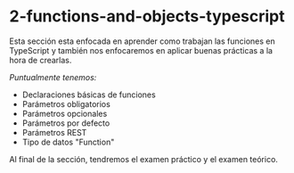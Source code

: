 # 2-functions-and-objects-typescript

Esta sección esta enfocada en aprender como trabajan las funciones en TypeScript
y también nos enfocaremos en aplicar buenas prácticas a la hora de crearlas.

*Puntualmente tenemos:*

- Declaraciones básicas de funciones
- Parámetros obligatorios
- Parámetros opcionales
- Parámetros por defecto
- Parámetros REST
- Tipo de datos "Function"

Al final de la sección, tendremos el examen práctico y el examen teórico.
